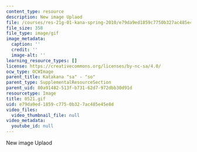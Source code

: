 ```yaml
---
content_type: resource
description: New image Uplaod
file: /courses/res-21g-01-kana-spring-2010/e79da9ed1859c7750b327ac485e45e8d_0521.gif
file_size: 358
file_type: image/gif
image_metadata:
  caption: ''
  credit: ''
  image-alt: ''
learning_resource_types: []
license: https://creativecommons.org/licenses/by-nc-sa/4.0/
ocw_type: OCWImage
parent_title: Katakana "sa" - "so"
parent_type: SupplementalResourceSection
parent_uid: 80a91482-513f-b731-62d7-972dbb30d91d
resourcetype: Image
title: 0521.gif
uid: e79da9ed-1859-c775-0b32-7ac485e45e8d
video_files:
  video_thumbnail_file: null
video_metadata:
  youtube_id: null
---
```

New image Uplaod